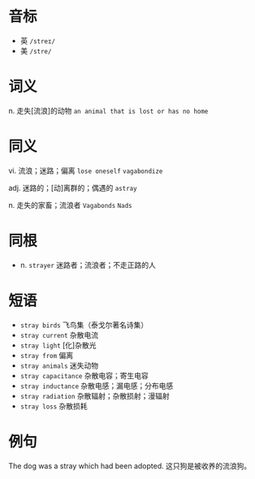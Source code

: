 # 音标

- 英 `/streɪ/`
- 美 `/stre/`

# 词义

n. 走失[流浪]的动物
`an animal that is lost or has no home`

# 同义

vi. 流浪；迷路；偏离
`lose oneself` `vagabondize`

adj. 迷路的；[动]离群的；偶遇的
`astray`

n. 走失的家畜；流浪者
`Vagabonds` `Nads`

# 同根

- n. `strayer` 迷路者；流浪者；不走正路的人

# 短语

- `stray birds` 飞鸟集（泰戈尔著名诗集）
- `stray current` 杂散电流
- `stray light` [化]杂散光
- `stray from` 偏离
- `stray animals` 迷失动物
- `stray capacitance` 杂散电容；寄生电容
- `stray inductance` 杂散电感；漏电感；分布电感
- `stray radiation` 杂散辐射；杂散损射；漫辐射
- `stray loss` 杂散损耗

# 例句

The dog was a stray which had been adopted.
这只狗是被收养的流浪狗。


